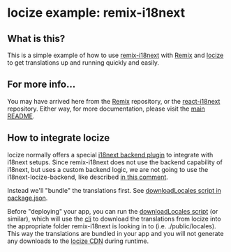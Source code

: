 # locize example: remix-i18next

## What is this?

This is a simple example of how to use [remix-i18next](https://github.com/sergiodxa/remix-i18next) with [Remix](https://remix.run) and [locize](https://locize.com) to get translations up and running quickly and easily.

## For more info...

You may have arrived here from the [Remix](https://github.com/remix-run/remix) repository, or the [react-i18next](https://github.com/i18next/react-i18next/) repository. Either way, for more documentation, please visit the [main README](https://github.com/sergiodxa/remix-i18next).


## How to integrate locize

locize normally offers a special [i18next backend plugin](https://github.com/locize/i18next-locize-backend) to integrate with i18next setups.
Since remix-i18next does not use the backend capability of i18next, but uses a custom backend logic, we are not going to use the i18next-locize-backend, like described [in this comment](https://github.com/locize/locize-remix-i18next-example/blob/main/app/i18n.server.js#L6).

Instead we'll "bundle" the translations first.
See [downloadLocales script in package.json](https://github.com/locize/locize-remix-i18next-example/blob/main/package.json#L30).

Before "deploying" your app, you can run the [downloadLocales script](https://github.com/locize/locize-remix-i18next-example/blob/main/package.json#L30) (or similar), which will use the [cli](https://github.com/locize/locize-cli) to download the translations from locize into the appropriate folder remix-i18next is looking in to (i.e. ./public/locales).
This way the translations are bundled in your app and you will not generate any downloads to the [locize CDN](https://docs.locize.com/whats-inside/cdn-content-delivery-network) during runtime.

